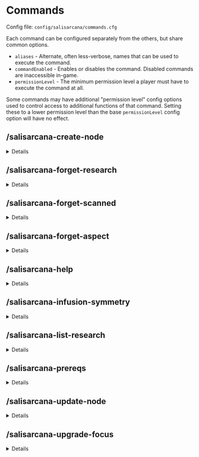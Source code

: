 # Commands

Config file: `config/salisarcana/commands.cfg`

Each command can be configured separately from the others, but share common options.
* `aliases` - Alternate, often less-verbose, names that can be used to execute the command.
* `commandEnabled` - Enables or disables the command. Disabled commands are inaccessible in-game.
* `permissionLevel` - The minimum permission level a player must have to execute the command at all.

Some commands may have additional "permission level" config options used to control access to additional functions of
that command. Setting these to a lower permission level than the base `permissionLevel` config option will have
no effect.

## /salisarcana-create-node

<details>

**Description:**

Create a new node at the specified coordinates.

**Usage:**

`/salisarcana-create-node <x> <y> <z> [-t <type>] [-m <modifier>] [--silverwood] [--eerie] [--small] [-a <aspect1> <count1>[ -a <aspect2> <count2>[ ...]]]`

**Arguments:**

|       Argument        | Required? | Details                                                                                                                                                                        |
|:---------------------:|:---------:|:-------------------------------------------------------------------------------------------------------------------------------------------------------------------------------|
|     `<x> <y> <z>`     |    Yes    | The coordinates at which to create a new node.                                                                                                                                 |
|      `-t <type>`      |    No     | Specify the type of the new node. If unset, a type will be picked at random.                                                                                                   |
|    `-m <modifier>`    |    No     | Specify the modifier of the new node. If unset, a modifier will be picked at random.                                                                                           |
|    `--silverwood`     |    No     | Spawn a pure, small node, as though generated in a silverwood tree. Mutually exclusive with `--eerie` and `--small`.                                                           |
|       `--eerie`       |    No     | Spawn a dark node, as though generated in an obsidian totem.  Mutually exclusive with `--silverwood`.                                                                          |
|       `--small`       |    No     | Randomly-picked aspects will be low in amount. Mutually exclusive with `--silverwood` and `-a`.                                                                                |
| `-a <aspect> <count>` |    No     | Specify the new node's aspects. Can be included multiple times to specify additional aspects. If not set, aspects will be picked at random. Mutually exclusive with `--small`. |

**Default aliases:**
* `/create-node`

</details>


## /salisarcana-forget-research

<details>

**Description:**

Remove research from a player's knowledge.

**Usage:**

`/salisarcana-forget-research [--all] [--research-key <key> [--research-key <key> [ ...]]] [--player <username>] [--scalpel]`

**Arguments:**

|        Argument        |   Required?   | Details                                                                                                                                                                                  |
|:----------------------:|:-------------:|:-----------------------------------------------------------------------------------------------------------------------------------------------------------------------------------------|
|        `--all`         | Conditionally | Remove all research from the player's known research. Required if `research-key` is not provided. Mutually exclusive with `research-key` and `scalpel`.                                  |
| `--research-key <key>` | Conditionally | Specify the id of the research to remove. Required if `--all` is not provided. Can be provided multiple times to specify additional research to remove. Mutually exclusive with `--all`. |
| `--player <username>`  |      No       | Specify the player whose completed research will be altered. If not provided, defaults to the research of the user executing this command.                                               |
|      `--scalpel`       |      No       | If set, remove *only* the specified research. None of its siblings or descendants will be affected. This may have unexpected side effects. Mutually exclusive with `--all`.              |
|    `--retain-warp`     |      No       | If set, any permanent and/or sticky warp associated with the removed research will be **kept**, rather than removed.                                                                     |

**Default aliases:**
* `/forget-research`

</details>

## /salisarcana-forget-scanned

<details>

**Description:**
Reset the list of things a player has scanned, allowing those things to be scanned again.

**Usage:**

`/salisarcana-forget-scanned [--player <username>] [--objects] [--entities] [--nodes] [--all] [--aspects <...>] [--all-aspects] [--hand] [--inventory] [--looking] [--container] `

**Arguments:**

|                  Argument                  |   Required    | Details                                                                                                                  |
|:------------------------------------------:|:-------------:|:-------------------------------------------------------------------------------------------------------------------------|
|           `--player <username>`            |      No       | Specify the player whose scanned things will be altered. If not provided, defaults to the player executing this command. |
|                `--objects`                 | Conditionally | Reset scanned items and blocks. Mutually exclusive with `--all`.                                                         |
|                `--entities`                | Conditionally | Reset scanned entities, including mobs. Mutually exclusive with `--all`.                                                 |
|                 `--nodes`                  | Conditionally | Reset scanned nodes. Mutually exclusive with `--all`.                                                                    |
|                  `--all`                   | Conditionally | Combine the effects of `--objects`, `--entities`, and `--nodes`. If not set, one of the others is required.              |
|                  `--hand`                  | Conditionally | Reset the item currently held. Mutually exclusive with `--all`.                                                          |
|               `--inventory`                | Conditionally | Resets all items in your inventory.  Mutually exclusive with `--all`.                                                    |
|                `--looking`                 | Conditionally | Resets the block you are looking at. Mutually exclusive with `--all`.                                                    |
|               `--container`                | Conditionally | Resets all items inside of the container (eg. chest) you are looking at. Mutually exclusive with `--all`.                |


**Default aliases:**
* `/forget-scanned`

</details>

## /salisarcana-forget-aspect

<details>

**Description:**
Forget or reset the amount of a specific aspect a player has scanned.

**Usage:**

`/salisarcana-forget-aspect [--player <username>] [--reset] [--forget] [--aspect <...>] [--all]`

**Arguments:**

|       Argument        |   Required    | Details                                                                                                           |
|:---------------------:|:-------------:|:------------------------------------------------------------------------------------------------------------------|
| `--player <username>` |      No       | Specify the player whose aspects will be altered. If not provided, defaults to the player executing this command. |
|       `--reset`       | Conditionally | Resets the current research point count to 1. Mutually exclusive with `--forget`.                                 |
|      `--forget`       | Conditionally | Forgets the aspect entirely, requiring it to be relearned. Mutually exclusive with `--reset`.                     |
|        `--all`        | Conditionally | Modify all aspects. Mutually exclusive with `--aspect`                                                            |
|   `--aspect <...>`    | Conditionally | Modify a subset of aspects. Mutually exclusive with `--all`.                                                      |


**Default aliases:**
* `/forget-aspect`

</details>

## /salisarcana-help

<details>

**Description:**
Get help information about a Salis Arcana command.

**Usage:**

`/salisarcana-help <command>`

**Arguments:**

|  Argument   | Required | Details                                      |
|:-----------:|:--------:|:---------------------------------------------|
| `<command>` |   Yes    | The name or alias of a Salis Arcana command. |

**Default aliases:**
* `/arcana-help`

</details>

## /salisarcana-infusion-symmetry

<details>

**Description:**
Get the symmetry of the nearest runic matrix within 8 blocks, or at the specified coordinates.

**Usage:**
`/salisarcana-infusion-symmetry [<x> <y> <z>]`

**Arguments:**

|   Argument    | Required | Details                                                                |
|:-------------:|:--------:|:-----------------------------------------------------------------------|
| `<x> <y> <z>` |    No    | The coordinates of the Runic Matrix whose stability should be checked. |

**Default aliases:**
* `/infusion-symmetry`

</details>

## /salisarcana-list-research

<details>

**Description:**

List registered Thaumcraft research, grouped by tab in the Thaumonomicon.

**Usage:**

`/salisarcana-list-research [--player <username>] [--search <search term>]`

**Arguments:**

|         Argument         | Required | Details                                                                                                                                                                                    |
|:------------------------:|:--------:|:-------------------------------------------------------------------------------------------------------------------------------------------------------------------------------------------|
|  `--player <username>`   |    No    | Restrict results to only research known by this player.                                                                                                                                    |
| `--search <search term>` |    No    | Restrict results to only research that contains this text in its id or its name. Enclose in double quotation marks to search for a term containing one or more spaces (e.g. "wand craft"). |

**Default aliases:**
* `/list-research`

</details>

## /salisarcana-prereqs

<details>

**Description:**
Lists the prerequisites to unlock a specific research, or the research required to craft a specific item.

**Usage:**
`/salisarcana-prereqs [--research <key> [--completed]] [--item <item-id> [item-damage]]`

**Arguments:**

|             Argument             |   Required    | Details                                                                                                                                                                                                                                |
|:--------------------------------:|:-------------:|:---------------------------------------------------------------------------------------------------------------------------------------------------------------------------------------------------------------------------------------|
| `--research <key> [--completed]` | Conditionally | The unique key of the research to look up, filtered to only those not yet completed. `--completed` will include all research, including any already completed. Required if not setting `--item`, and mutually exclusive with `--item`. |
| `--item <item-id> [item-damage]` | Conditionally | The string id and optional damage value of the item to look up. Mutually exclusive with `--research`.                                                                                                                                  |

**Default aliases:**
* `/prereqs`

</details>

## /salisarcana-update-node

<details>

**Description:**

Update the properties of the node at the specified coordinates.

**Usage:**

`/salisarcana-update-node <x> <y> <z> [-t <type>] [-m <modifier>] [--set <aspect1> <count1>[ --set <aspect2> <count2>[ ...]]] [--rem <aspect3>[ --rem <aspect4>]]`

**Arguments:**

|         Argument         | Required? | Details                                                                                                               |
|:------------------------:|:---------:|:----------------------------------------------------------------------------------------------------------------------|
|      `<x> <y> <z>`       |    Yes    | The coordinates of the node to update.                                                                                |
|       `-t <type>`        |    No     | Specify the node's new type.                                                                                          |
|     `-m <modifier>`      |    No     | Specify the node's new modifier.                                                                                      |
| `--set <aspect> <count>` |    No     | Set how much vis of the specified aspect the node contains. Can be provided multiple times to set additional aspects. |
|    `--rem <aspect>>`     |    No     | Remove an aspect form the node. Can be provided multiple times to remove additional aspects.                          |

**Default aliases:**
* `/update-node`

</details>

## /salisarcana-upgrade-focus

<details>

**Description:**

Add focus upgrades to a wand focus held in your or another player's hand. Will not apply upgrades beyond the focus's five-upgrade limit.

**Usage:**

`/salisarcana-upgrade-focus <upgrade[ upgrade[ ...]]> [--player <username>]`

**Arguments:**

|            Argument             | Required? | Details                                                                                                                                            |
|:-------------------------------:|:---------:|:---------------------------------------------------------------------------------------------------------------------------------------------------|
| `<upgrade [upgrade[ upgrade]]>` |    Yes    | A list of one to five upgrade ids to be applied. Use tab-completion, or see the table below (vanilla Thaumcraft only), to view available upgrades. |
|      `--player <username>`      |    No     | If set, apply upgrades to the specified player's held focus instead of your own.                                                                   |

The `upgrade` argument is presented in the form `defaultLocalizedName-internalId`. The upgrades available as part of base Thaumcraft are
presented below. Upgrades added by Thaumcraft addons should be automatically supported by the command.

|      Upgrade      | Internal Id | Expected Argument  |
|:-----------------:|:-----------:|:-------------------|
|      Potency      |      0      | potency-0          |
|      Frugal       |      1      | frugal-1           |
|     Treasure      |      2      | treasure-2         |
|      Enlarge      |      3      | enlarge-3          |
| Alchemist's Fire  |      4      | alchemists-fire-4  |
| Alchemist's Frost |      5      | alchemists-frost-5 |
|     Architect     |      6      | architect-6        |
|      Extend       |      7      | extend-7           |
|    Silk Touch     |      8      | silk-touch-8       |
|     Fireball      |      9      | fireball-9         |
|     Fire Beam     |     10      | fire-beam-10       |
|    Scattershot    |     11      | scattershot-11     |
|    Ice Boulder    |     12      | ice-boulder-12     |
|     Bat Bombs     |     13      | bat-bombs-13       |
|    Devil Bats     |     14      | devil-bats-14      |
|    Nightshade     |     15      | nightshade-15      |
|      Seeker       |     16      | seeker-16          |
|  Chain Lightning  |     17      | chain-lightning-17 |
|    Earth Shock    |     18      | earth-shock-18     |
|   Vampire Bats    |     19      | vampire-bats-19    |
|      Dowsing      |     20      | dowsing-20         |

**Default aliases:**
* `/upgrade-focus`

</details>
